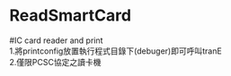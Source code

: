 # ReadSmartCard
#IC card reader and print<br />
1.將printconfig放置執行程式目錄下(debuger)即可呼叫tranE<br />
2.僅限PCSC協定之讀卡機<br />
